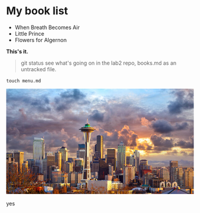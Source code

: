 # My book list

-   When Breath Becomes Air
-   Little Prince
-   Flowers for Algernon

**This's it.**

> git status see what's going on in the lab2 repo, books.md as an untracked file.

    touch menu.md

![photo of Seattle](images/seattle.jpeg)

yes
